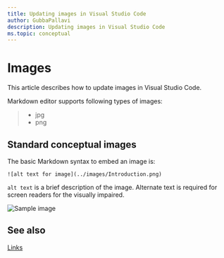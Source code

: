 ```yaml
---
title: Updating images in Visual Studio Code 
author: GubbaPallavi
description: Updating images in Visual Studio Code 
ms.topic: conceptual
---
```


# Images

This article describes how to update images in Visual Studio Code.

Markdown editor supports following types of images:

> * jpg
> * png

## Standard conceptual images

The basic Markdown syntax to embed an image is:

`![alt text for image](../images/Introduction.png)`

`alt text` is a brief description of the image. Alternate text  is required for screen readers for the visually impaired.

![Sample image](~/assets/images/apps-in-meetings/share_to_stage_during_meeting.png)

## See also

[Links](../apps-in-teams-meetings/Links.md)
